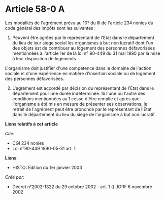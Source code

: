 # Article 58-0 A

Les modalités de l'agrément prévu au 10° du III de l'article 234 nonies du code général des impôts sont les suivantes :

1. Peuvent être agréés par le représentant de l'Etat dans le département du lieu de leur siège social les organismes à but
non lucratif dont l'un des objets est de contribuer au logement des personnes défavorisées mentionnées à l'article 1er de la
loi n° 90-449 du 31 mai 1990 par la mise à leur disposition de logements.

L'organisme doit justifier d'une compétence dans le domaine de l'action sociale et d'une expérience en matière d'insertion
sociale ou de logement des personnes défavorisées.

2. L'agrément est accordé par décision du représentant de l'Etat dans le département pour une durée indéterminée. Si l'une ou
l'autre des conditions mentionnées au 1 cesse d'être remplie et après que l'organisme a été mis en mesure de présenter ses
observations, le retrait de l'agrément peut être prononcé par le représentant de l'Etat dans le département du lieu du siège
de l'organisme à but non lucratif.

**Liens relatifs à cet article**

_Cite_:

  - CGI 234 nonies
  - Loi n°90-449 1990-05-31 art. 1

**Liens**:

  - HISTO: Edition du 1er janvier 2003

_Créé par_:

  - Décret n°2002-1322 du 29 octobre 2002 - art. 1 () JORF 6 novembre 2002
